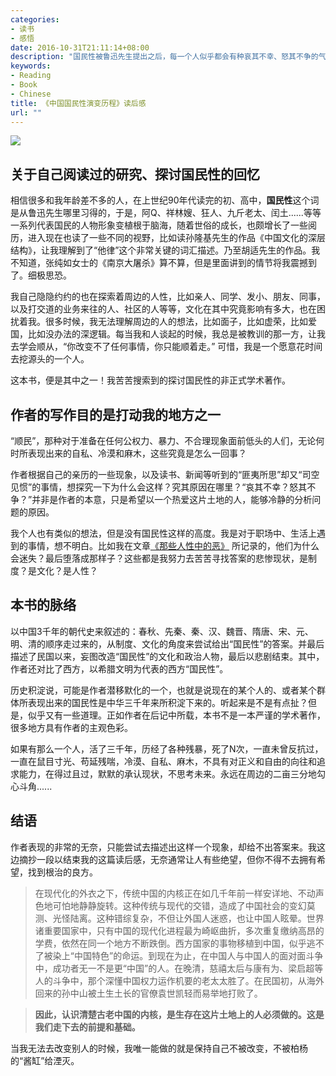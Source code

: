 ```yaml
---
categories:
- 读书
- 感悟
date: 2016-10-31T21:11:14+08:00
description: "国民性被鲁迅先生提出之后，每一个人似乎都会有种哀其不幸、怒其不争的气愤，可是说归说，行动归行动，国人永远是区分的一清二楚。于是，改造永远是个话题而已。一个“没办法”的神逻辑能将所有人扼杀于泯灭之中。"
keywords:
- Reading
- Book
- Chinese
title: 《中国国民性演变历程》读后感
url: ""
---
```


![](https://images-cn.ssl-images-amazon.com/images/I/91hS84JDd2L.jpg)

## 关于自己阅读过的研究、探讨国民性的回忆

相信很多和我年龄差不多的人，在上世纪90年代读完的初、高中，**国民性**这个词是从鲁迅先生哪里习得的，于是，阿Q、祥林嫂、狂人、九斤老太、闰土......等等一系列代表国民的人物形象变植根于脑海，随着世俗的成长，也颇增长了一些阅历，进入现在也读了一些不同的视野，比如读孙隆基先生的作品《中国文化的深层结构》，让我理解到了“他律”这个非常关键的词汇描述。乃至胡适先生的作品。我不知道，张纯如女士的《南京大屠杀》算不算，但是里面讲到的情节将我震撼到了。细极思恐。

我自己隐隐约约的也在探索着周边的人性，比如亲人、同学、发小、朋友、同事，以及打交道的业务来往的人、社区的人等等，文化在其中究竟影响有多大，也在困扰着我。很多时候，我无法理解周边的人的想法，比如面子，比如虚荣，比如爱国，比如没办法的深逻辑。每当我和人谈起的时候，我总是被教训的那一方，让我去学会顺从，“你改变不了任何事情，你只能顺着走。” 可惜，我是一个愿意花时间去挖源头的一个人。

这本书，便是其中之一！我苦苦搜索到的探讨国民性的非正式学术著作。

## 作者的写作目的是打动我的地方之一

“顺民”，那种对于准备在任何公权力、暴力、不合理现象面前低头的人们，无论何时所表现出来的自私、冷漠和麻木，这些究竟是怎么一回事？

作者根据自己的亲历的一些现象，以及读书、新闻等听到的“匪夷所思”却又“司空见惯”的事情，想探究一下为什么会这样？究其原因在哪里？“哀其不幸？怒其不争？”并非是作者的本意，只是希望以一个热爱这片土地的人，能够冷静的分析问题的原因。

我个人也有类似的想法，但是没有国民性这样的高度。我是对于职场中、生活上遇到的事情，想不明白。比如我在文章[《那些人性中的恶》](http://lijiangsheng1.github.io/posts/entrepreneur/the_evil_of_human_nature/) 所记录的，他们为什么会迷失？最后堕落成那样子？这些都是我努力去苦苦寻找答案的悲惨现状，是制度？是文化？是人性？

## 本书的脉络

以中国3千年的朝代史来叙述的：春秋、先秦、秦、汉、魏晋、隋唐、宋、元、明、清的顺序走过来的，从制度、文化的角度来尝试给出“国民性”的答案。并最后描述了民国以来，妄图改造“国民性”的文化和政治人物，最后以悲剧结束。其中，作者还对比了西方，以希腊文明为代表的西方“国民性”。

历史积淀说，可能是作者潜移默化的一个，也就是说现在的某个人的、或者某个群体所表现出来的国民性是中华三千年来所积淀下来的。听起来是不是有点扯？但是，似乎又有一些道理。正如作者在后记中所载，本书不是一本严谨的学术著作，很多地方具有作者的主观色彩。

如果有那么一个人，活了三千年，历经了各种残暴，死了N次，一直未曾反抗过，一直在鼠目寸光、苟延残喘，冷漠、自私、麻木，不具有对正义和自由的向往和追求能力，在得过且过，默默的承认现状，不思考未来。永远在周边的二亩三分地勾心斗角......

## 结语

作者表现的非常的无奈，只能尝试去描述出这样一个现象，却给不出答案来。我这边摘抄一段以结束我的这篇读后感，无奈通常让人有些绝望，但你不得不去拥有希望，找到根治的良方。

> 在现代化的外衣之下，传统中国的内核正在如几千年前一样安详地、不动声色地可怕地静静旋转。这种传统与现代的交错，造成了中国社会的变幻莫测、光怪陆离。这种错综复杂，不但让外国人迷惑，也让中国人眩晕。世界诸重要国家中，只有中国的现代化进程最为崎岖曲折，多次重复缴纳高昂的学费，依然在同一个地方不断跌倒。西方国家的事物移植到中国，似乎逃不了被染上“中国特色”的命运。到现在为止，在中国人与中国人的面对面斗争中，成功者无一不是更“中国”的人。在晚清，慈禧太后与康有为、梁启超等人的斗争中，那个深懂中国权力运作机要的老太太胜了。在民国初，从海外回来的孙中山被土生土长的官僚袁世凯轻而易举地打败了。

>  **因此，认识清楚古老中国的内核，是生存在这片土地上的人必须做的。这是我们走下去的前提和基础。**

当我无法去改变别人的时候，我唯一能做的就是保持自己不被改变，不被柏杨的“酱缸”给湮灭。 
